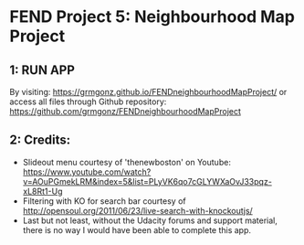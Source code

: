 FEND Project 5: Neighbourhood Map Project
===============================

1: RUN APP
--------------- 
By visiting: https://grmgonz.github.io/FENDneighbourhoodMapProject/ or
access all files through Github repository: https://github.com/grmgonz/FENDneighbourhoodMapProject

2: Credits:
--------------- 
* Slideout menu courtesy of 'thenewboston' on Youtube: https://www.youtube.com/watch?v=AOuPGmekLRM&index=5&list=PLyVK6qo7cGLYWXaOvJ33pqz-xL8Rt1-Ug
* Filtering with KO for search bar courtesy of http://opensoul.org/2011/06/23/live-search-with-knockoutjs/
* Last but not least, without the Udacity forums and support material, there is no way I would have been able to complete this app.

